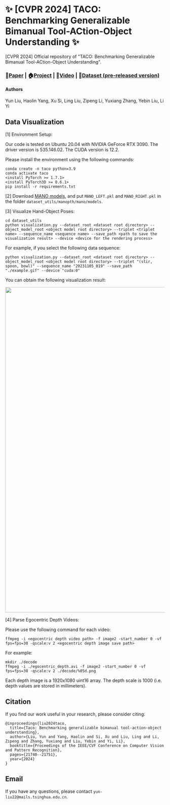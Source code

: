 # :sparkles: [CVPR 2024] TACO: Benchmarking Generalizable Bimanual Tool-ACtion-Object Understanding :sparkles:

[CVPR 2024] Official repository of "TACO: Benchmarking Generalizable Bimanual Tool-ACtion-Object Understanding".

### :page_with_curl:[Paper](https://arxiv.org/pdf/2401.08399.pdf) | :house:[Project](https://taco2024.github.io/) | :movie_camera:[Video](https://youtu.be/bIgHylU1oZo) | :file_folder:[Dataset (pre-released version)](https://1drv.ms/f/s!Ap-t7dLl7BFUfmNkrHubnoo8LCs?e=1h0Xhe)

#### Authors

Yun Liu, Haolin Yang, Xu Si, Ling Liu, Zipeng Li, Yuxiang Zhang, Yebin Liu, Li Yi

## Data Visualization

[1] Environment Setup:

Our code is tested on Ubuntu 20.04 with NVIDIA GeForce RTX 3090. The driver version is 535.146.02. The CUDA version is 12.2.

Please install the environment using the following commands:

```x
conda create -n taco python=3.9
conda activate taco
<install PyTorch >= 1.7.1>
<install PyTorch3D >= 0.6.1>
pip install -r requirements.txt
```

[2] Download [MANO models](https://mano.is.tue.mpg.de/), and put ```MANO_LEFT.pkl``` and ```MANO_RIGHT.pkl``` in the folder ```dataset_utils/manopth/mano/models```.

[3] Visualize Hand-Object Poses:

```x
cd dataset_utils
python visualization.py --dataset_root <dataset root directory> --object_model_root <object model root directory> --triplet <triplet name> --sequence_name <sequence name> --save_path <path to save the visualization result> --device <device for the rendering process>
```

For example, if you select the following data sequence:

```x
python visualization.py --dataset_root <dataset root directory> --object_model_root <object model root directory> --triplet "(stir, spoon, bowl)" --sequence_name "20231105_019" --save_path "./example.gif" --device "cuda:0"
```

You can obtain the following visualization result:

<img src="https://raw.githubusercontent.com/leolyliu/TACO-Instructions/master/assets/example.gif" width="1024"/>

[4] Parse Egocentric Depth Videos:

Please use the following command for each video:

```x
ffmpeg -i <egocentric depth video path> -f image2 -start_number 0 -vf fps=fps=30 -qscale:v 2 <egocentric depth image save path>
```

For example:

```x
mkdir ./decode
ffmpeg -i ./egocentric_depth.avi -f image2 -start_number 0 -vf fps=fps=30 -qscale:v 2 ./decode/%05d.png
```

Each depth image is a 1920x1080 uint16 array. The depth scale is 1000 (i.e. depth values are stored in millimeters).

## Citation

If you find our work useful in your research, please consider citing:

```
@inproceedings{liu2024taco,
  title={Taco: Benchmarking generalizable bimanual tool-action-object understanding},
  author={Liu, Yun and Yang, Haolin and Si, Xu and Liu, Ling and Li, Zipeng and Zhang, Yuxiang and Liu, Yebin and Yi, Li},
  booktitle={Proceedings of the IEEE/CVF Conference on Computer Vision and Pattern Recognition},
  pages={21740--21751},
  year={2024}
}
```

## Email

If you have any questions, please contact ```yun-liu22@mails.tsinghua.edu.cn```.

